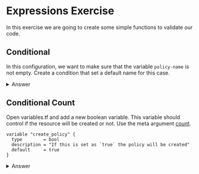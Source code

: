 # Expressions Exercise

In this exercise we are going to create some simple functions to validate our code.

## Conditional

In this configuration, we want to make sure that the variable `policy-name` is not empty. Create a condition that set a default name for this case.

<details>
  <summary>Answer</summary>

### This resource will generate a random id to be used as the policy_name

```hcl
resource "random_id" "id" {
  byte_length = 8
}

resource "aws_iam_policy" "workshop_policy" {
  name   = (var.policy-name != "" ? var.policy-name : random_id.id.hex)
  policy = data.aws_iam_policy_document.workshop_policy.json
}

```
</details>

## Conditional Count

Open variables.tf and add a new boolean variable. This variable should control if the resource will be created or not. Use the meta argument [count](https://developer.hashicorp.com/terraform/language/meta-arguments/count).

```hcl
variable "create_policy" {
  type        = bool
  description = "If this is set as `true` the policy will be created"
  default     = true
}
```


<details>
  <summary>Answer</summary>


```hcl
resource "aws_iam_policy" "workshop_policy" {
  count  = (var.create_policy ==true ? 1 : 0)
   
  name   = var.policy_name
  policy = data.aws_iam_policy_document.workshop_policy.json
}

```

</details>